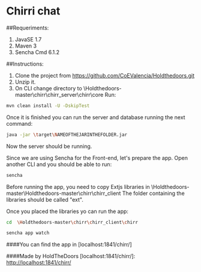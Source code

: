 # Chirri chat

##Requeriments:

1. JavaSE 1.7
2. Maven 3
3. Sencha Cmd 6.1.2

##Instructions:
1. Clone the project from https://github.com/CoEValencia/Holdthedoors.git
2. Unzip it.
3. On CLI change directory to \Holdthedoors-master\chirr\chirr_server\chirr\core
Run: 
```sh
mvn clean install -U -DskipTest
```
Once it is finished you can run the server and database running the next command:
```sh
java -jar \target\NAMEOFTHEJARINTHEFOLDER.jar
```
Now the server should be running.

Since we are using Sencha for the Front-end, let's prepare the app.
Open another CLI and you should be able to run:
```sh
sencha
```
Before running the app, you need to copy Extjs libraries in \Holdthedoors-master\Holdthedoors-master\chirr\chirr_client
The folder containing the libraries should be called "ext".

Once you placed the libraries yo can run the app:
```sh
cd  \Holdthedoors-master\chirr\chirr_client\chirr
```
```sh
sencha app watch
```

####You can find the app in [localhost:1841/chirr/]

####Made by HoldTheDoors
[localhost:1841/chirr/]: <http://localhost:1841/chirr/>
